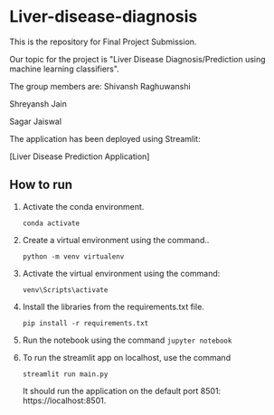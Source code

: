 # Liver-disease-diagnosis


This is the repository for Final Project Submission.

Our topic for the project is "Liver Disease Diagnosis/Prediction using machine learning classifiers".

The group members are:
Shivansh Raghuwanshi

Shreyansh Jain

Sagar Jaiswal

The application has been deployed using Streamlit:

[Liver Disease Prediction Application]



## How to run 

1. Activate the conda environment.

    ```conda activate```

2. Create a virtual environment using the command..

    ```python -m venv virtualenv```

3. Activate the virtual environment using the command:

    ```venv\Scripts\activate```

4. Install the libraries from the requirements.txt file.

    ```pip install -r requirements.txt```

5. Run the notebook using the command
    ```jupyter notebook```

6. To run the streamlit app on localhost, use the command

   ```streamlit run main.py```
   
   It should run the application on the default port 8501: https://localhost:8501.
